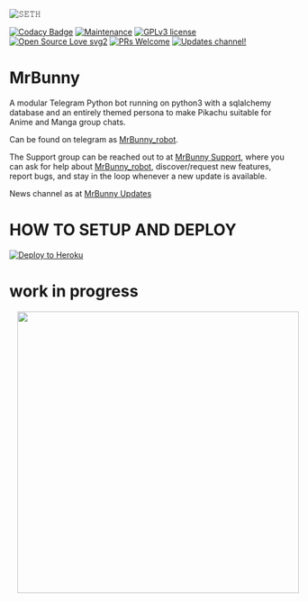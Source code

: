 ![𝚂𝙴𝚃𝙷](https://telegra.ph/file/950e2c28960bfc78386fc.jpg)

[![Codacy Badge](https://api.codacy.com/project/badge/Grade/6141417ceaf84545bab6bd671503df51)](https://github.com/pro-boy/Pikachu-Robot)  [![Maintenance](https://img.shields.io/badge/Maintained%3F-yes-green.svg)](https://GitHub.com/Naereen/StrapDown.js/graphs/commit-activity) [![GPLv3 license](https://img.shields.io/badge/License-GPLv3-blue.svg)](https://perso.crans.org/besson/LICENSE.html) [![Open Source Love svg2](https://badges.frapsoft.com/os/v2/open-source.svg?v=103)](https://github.com/ellerbrock/open-source-badges/) [![PRs Welcome](https://img.shields.io/badge/PRs-welcome-brightgreen.svg?style=flat-square)](https://makeapullrequest.com) [![Updates channel!](https://img.shields.io/badge/Join%20Channel-!-red)](https://t.me/mrbunny_support)

# MrBunny
A modular Telegram Python bot running on python3 with a sqlalchemy database and an entirely themed persona to make Pikachu suitable for Anime and Manga group chats. 

Can be found on telegram as [MrBunny_robot](https://t.me/MrBunny_robot).

The Support group can be reached out to at [MrBunny Support](https://t.me/mrbunny_supportgroup), where you can ask for help about [MrBunny_robot](https://t.me/Pikachu_lava_bot), discover/request new features, report bugs, and stay in the loop whenever a new update is available. 

News channel as at [MrBunny Updates](https://t.me/Mrbunny_support) 
# HOW TO SETUP AND DEPLOY
<a href="https://heroku.com/deploy?template=https://github.com/nub-sir/MrBunny-robot/blob/master"> <img src="https://www2.assets.heroku.com/assets/elements/elements-buttons-2-4867044559069b937ba0fd078f5604f310a49928bd1b59fb3d2f0ff96e0d97c8.svg" alt="Deploy to Heroku" /></a></p>
# work in progress
<a href="https://telegra.ph/file/950e2c28960bfc78386fc.jpg" imageanchor="1" style="margin-left: 1em; margin-right: 1em;"><img border="0" data-original-height="200" data-original-width="200" height="" src="https://telegra.ph/file/950e2c28960bfc78386fc.jpg" width="500" /></a></div>
